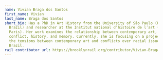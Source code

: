 ```yaml
---
name: Vivian Braga dos Santos
first_name: Vivian
last_name: Braga dos Santos
short_bio: Has a PhD in Art History from the University of São Paulo (USP,
  Brazil) and researcher at the Institut national d’histoire de l’art (INHA,
  Paris). Her work examines the relationship between contemporary art, political
  conflict, history, and memory. Currently, she is focusing on a project about
  the tensions between contemporary art and conflicts over racial issues in
  Brazil.
rail_contributor_url: https://brooklynrail.org/contributor/Vivian-Braga-dos-Santos
---
```

